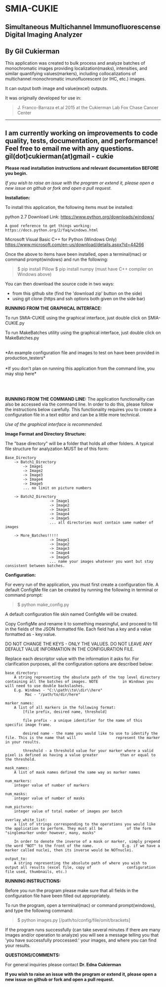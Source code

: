# SMIA-CUKIE

## Simultaneous Multichannel Immunofluorescense Digital Imaging Analyzer
## By Gil Cukierman

This application was created to bulk process and analyze batches of monochromatic images providing localization(masks), intensities, and similar quantifying values(markers), including collocalizations of multichannel monochromatic imunofluorescent (or IHC, etc.) images.

It can output both image and value(excel) outputs. 

It was originally developed for use in:
>	J. Franco-Barraza et.al 2015 at the Cukierman Lab Fox Chase Cancer Center

-------------------------------------------------------------------------------------------------------------

**I am currently working on improvements to code quality, tests, documentation, and performance! Feel free to email me with any questions. gil(dot)cukierman(at)gmail** - cukie
-------------------------------------------------------------------------------------------------------------

**Please read installation instructions and relevant documentation BEFORE you begin.**

*If you wish to raise an issue with the program or extend it, please open a new issue on github or fork and open a pull request.*

**Installation:**

To install this application, the following items must be installed:

python 2.7
	Download Link:
	https://www.python.org/downloads/windows/

	A good reference to get things working:
	https://docs.python.org/2/faq/windows.html

Microsoft Visual Basic C++ for Python (Windows Only)
	https://www.microsoft.com/en-us/download/details.aspx?id=44266

Once the above to items have been installed, open a terminal(mac) or command prompt(windows) and run the following:
>	$ pip install Pillow
>	$ pip install numpy (must have C++ compiler on Windows above)



You can then download the source code in two ways:
* from this github site (find the 'download zip' button on the side)
* using git clone (https and ssh options both given on the side bar)



**RUNNING FROM THE GRAPHICAL INTERFACE:**

To run SMIA-CUKIE using the graphical interface, just double click on SMIA-CUKIE.py

To run MakeBatches utility using the graphical interface, just double click on MakeBatches.py

<br>
*An example configuration file and images to test on have been provided in production_testers*
<br>
<br>
*If you don't plan on running this application from the command line, you may stop here*
<br>
<br>
<br>
<br>
 



**RUNNING FROM THE COMMAND LINE:**
The application functionality can also be accessed via the command line. In order to do this,
please follow the instructions below carefully. This functionality requires you to create a 
configuration file in a text editor and can be a little more technical. 

*Use of the graphical interface is recommended.*

**Image Format and Directory Structure:**

The "base directory" will be a folder that holds all other folders. A typical file structure for analyzation MUST be of this form:

	Base_Directory
		-> Batch1_Directory
			-> Image1
			-> Image2
			-> Image3
			-> Image4
			-> Image5
			... no limit on picture numbers

		-> Batch2_Directory
                        -> Image1
                        -> Image2
                        -> Image3
                        -> Image4
                        -> Image5
                        ... all directories must contain same number of images

		-> More_Batches!!!!!
                        -> Image1
                        -> Image2
                        -> Image3
                        -> Image4
                        -> Image5
                        ... name your images whatever you want but stay consistent between batches. 


**Configuration:**

For every run of the application, you must first create a configuration file. A default ConfigMe file can be created by running the following in terminal or command prompt:
	
> 	$ python make_config.py

A default configuration file skin named ConfigMe will be created.

Copy ConfigMe and rename it to something meaningful, and proceed to 
fill in the fields of the JSON formatted file. Each field has a key
and a value formatted as - key:value.

DO NOT CHANGE THE KEYS - ONLY THE VALUES. DO NOT LEAVE ANY DEFAULT VALUE INFORMATION IN THE CONFIGURATION FILE.

Replace each descriptor value with the information it asks for. For clarification purposes, all the configuration options are described below:
	
	base_directory: 
		A string representing the absolute path of the top level directory containing all the batches of images. NOTE 			in Windows you will need to use double backslashes.
		E.g. Windows - "C:\\path\\to\\dir\\here"
			 Mac - "/path/to/dir/here"

	marker_names:
		A list of all markers in the following format:
			[file prefix, desired name, threshold]

			file prefix - a unique identifier for the name of this specific image frame. 

			desired name - the name you would like to use to identify the file. This is the name that will 					represent the marker in your results. 

			threshold - a threshold value for your marker where a valid pixel is defined as having a value greater 			than or equal to the threshold. 

	mask_names:
		A list of mask names defined the same way as marker names

	num_markers: 
		integer value of number of markers 

	num_masks:
		integer value of number of masks

	num_pictures:
		integer value of total number of images per batch

	overlay_white_list:
		a list of strings corresponding to the operations you would like the application to perform. They must all be 			of the form "singlemarker under however, many, masks"

		In order to denote the inverse of a mask or marker, simply prepend the word "NOT" to the front of the name. 			E.g. if we have a marker called nuclei, then its inverse would be NOTnuclei. 

	output_to:
		A string representing the absolute path of where you wish to output all results (excel file, copy of 				configuration file used, thumbnails, etc.)


**RUNNING INSTRUCTIONS:**

Before you run the program please make sure that all fields in the configuration file have been filled out appropriately. 

To run the program, open a terminal(mac) or command prompt(windows), and type the following command:
	
>	$ python images.py [/path/to/config/file/omit/brackets]

If the program runs successfully (can take several minutes if there are many images and/or operation to analyze) you will see a message telling you that 'you have successfully proccessed:' your images, and where you can find your results. 

**QUESTIONS/COMMENTS:**

For general inquiries please contact **Dr. Edna Cukierman**

**If you wish to raise an issue with the program or extend it, please open a new issue on github or fork and open a pull request.**

